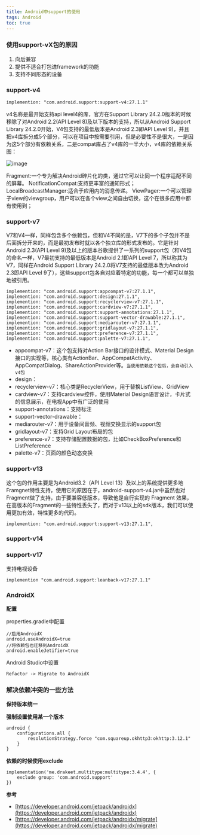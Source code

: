 ```yaml
---
title: Android中support的使用
tags: Android
toc: true
---
```


### 使用support-vX包的原因

1. 向后兼容
2. 提供不适合打包进framework的功能
3. 支持不同形态的设备

### support-v4

    implemention: "com.android.support:support-v4:27.1.1"

v4名称是最开始支持api level4的库，官方在Support Library 24.2.0版本的时候移除了对Android 2.2(API Level 8)及以下版本的支持，所以从Android Support Library 24.2.0开始，V4包支持的最低版本是Android 2.3即API Level 9)，并且把v4库拆分成5个部分，可以在项目中按需要引用，但是必要性不是很大，一是因为这5个部分有依赖关系，二是compat库占了v4库的一半大小，v4库的依赖关系图：

![image](./support-v4.png)


Fragment:一个专为解决Android碎片化的类，通过它可以让同一个程序适配不同的屏幕。
NotificationCompat:支持更丰富的通知形式；
LocalBroadcastManager:适合于应用内的消息传递。
ViewPager:一个可以管理子view的viewgroup，用户可以在各个view之间自由切换，这个在很多应用中都有使用到；

### support-v7

V7和V4一样，同样包含多个依赖包，但和V4不同的是，V7下的多个子包并不是后面拆分开来的，而是最初发布时就以各个独立库的形式发布的。它是针对Android 2.3(API Level 9)及以上的版本谷歌提供了一系列的support包（和V4包的命名一样，V7最初支持的最低版本是Android 2.1即API Level 7，所以称其为V7，同样在Android Support Library 24.2.0将V7支持的最低版本改为Android 2.3即API Level 9了），这些support包各自对应着特定的功能，每一个都可以单独地被引用。


    implemention: "com.android.support:appcompat-v7:27.1.1",
    implemention: "com.android.support:design:27.1.1",
    implemention: "com.android.support:recyclerview-v7:27.1.1",
    implemention: "com.android.support:cardview-v7:27.1.1",
    implemention: "com.android.support:support-annotations:27.1.1",
    implemention: "com.android.support:support-vector-drawable:27.1.1",
    implemention: "com.android.support:mediarouter-v7:27.1.1",
    implemention: "com.android.support:gridlayout-v7:27.1.1",
    implemention: "com.android.support:preference-v7:27.1.1",
    implemention: "com.android.support:palette-v7:27.1.1",

- appcompat-v7：这个包支持对Action Bar接口的设计模式、Material Design接口的实现等，核心类有ActionBar、AppCompatActivity、AppCompatDialog、ShareActionProvider等。`当使用依赖这个包后，会自动引入v4包`
- design：
- recyclerview-v7：核心类是RecyclerView，用于替换ListView、GridView
- cardview-v7：支持cardview控件，使用Material Design语言设计，卡片式的信息展示，在电视App中有广泛的使用
- support-annotations：支持标注
- support-vector-drawable：
- mediarouter-v7：用于设备间音频、视频交换显示的support包
- gridlayout-v7：支持Grid Layout布局的包
- preference-v7：支持存储配置数据的包，比如CheckBoxPreference和ListPreference
- palette-v7：页面的颜色动态变换


### support-v13

这个包的作用主要是为Android3.2（API Level 13）及以上的系统提供更多地Framgnet特性支持，使用它的原因在于，android-support-v4.jar中虽然也对Fragment做了支持，由于要兼容低版本，导致他是自行实现的 Fragment 效果，在高版本的Fragment的一些特性丢失了，而对于v13以上的sdk版本，我们可以使用更加有效，特性更多的代码。

    implemention: "com.android.support:support-v13:27.1.1",
    

### support-v14



### support-v17

支持电视设备

    implemention "com.android.support:leanback-v17:27.1.1"


### AndroidX

**配置**

properties.gradle中配置

    //启用AndroidX
    android.useAndroidX=true
    //将依赖包也迁移到AndroidX
    android.enableJetifier=true

Android Studio中设置

    Refactor -> Migrate to AndroidX




### 解决依赖冲突的一些方法

**保持版本统一**

**强制设置使用某一个版本**

    android {
        configurations.all {
            resolutionStrategy.force "com.squareup.okhttp3:okhttp:3.12.1"
        }
    }

**依赖的时候使用exclude**

    implementation('me.drakeet.multitype:multitype:3.4.4', {
        exclude group: 'com.android.support'
    })


**参考**

- [https://developer.android.com/jetpack/androidx](https://developer.android.com/jetpack/androidx)
- [https://developer.android.com/jetpack/androidx/migrate](https://developer.android.com/jetpack/androidx/migrate)
